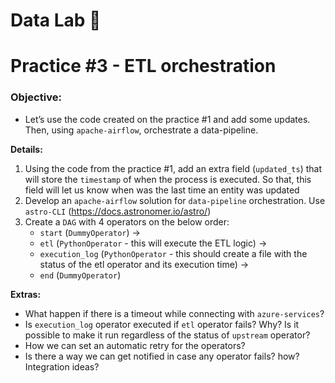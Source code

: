 # Data Lab 💾

# Practice #3 - ETL orchestration

### Objective:

- Let’s use the code created on the practice #1 and add some updates. Then, using `apache-airflow`, orchestrate a data-pipeline.

__Details:__

1. Using the code from the practice #1, add an extra field (`updated_ts`) that will store the `timestamp` of when the process is executed. So that, this field will let us know when was the last time an entity was updated
2. Develop an `apache-airflow` solution for `data-pipeline` orchestration. Use `astro-CLI` (<https://docs.astronomer.io/astro/>)
3. Create a `DAG` with 4 operators on the below order:
   - `start` (`DummyOperator`) -> 
   - `etl` (`PythonOperator` - this will execute the ETL logic) ->
   - `execution_log` (`PythonOperator` - this should create a file with the status of the etl operator and its execution time) -> 
   - `end` (`DummyOperator`)

__Extras:__
- What happen if there is a timeout while connecting with `azure-services`?
- Is `execution_log` operator executed if `etl` operator fails? Why? Is it possible to make it run regardless of the status of `upstream` operator? 
- How we can set an automatic retry for the operators?
- Is there a way we can get notified in case any operator fails? how? Integration ideas?
  